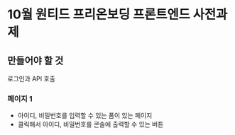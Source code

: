 
# 10월 원티드 프리온보딩 프론트엔드 사전과제

## 만들어야 할 것
 로그인과 API 호출
### 페이지 1
- 아이디, 비밀번호를 입력할 수 있는 폼이 있는 페이지
- 클릭해서 아이디, 비밀번호를 콘솔에 출력할 수 있는 버튼
